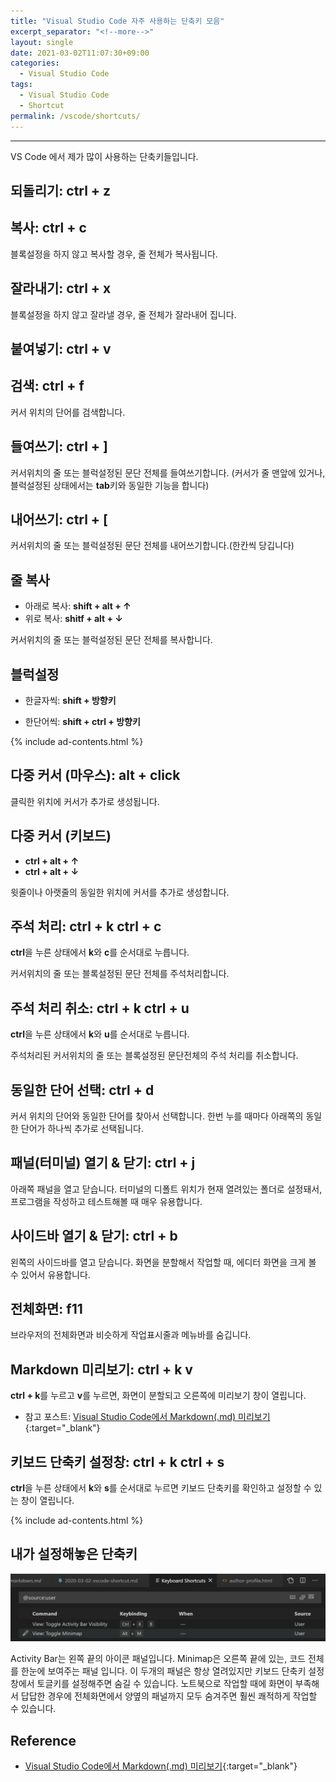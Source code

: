 ```yaml
---
title: "Visual Studio Code 자주 사용하는 단축키 모음"
excerpt_separator: "<!--more-->"
layout: single
date: 2021-03-02T11:07:30+09:00
categories:
  - Visual Studio Code
tags:
  - Visual Studio Code
  - Shortcut
permalink: /vscode/shortcuts/
---
```

---

VS Code 에서 제가 많이 사용하는 단축키들입니다.
<!--more-->

## 되돌리기: **ctrl + z**

## 복사: **ctrl + c**
블록설정을 하지 않고 복사할 경우, 줄 전체가 복사됩니다.

## 잘라내기: **ctrl + x**
블록설정을 하지 않고 잘라낼 경우, 줄 전체가 잘라내어 집니다.

## 붙여넣기: **ctrl + v**

## 검색: **ctrl + f**
커서 위치의 단어를 검색합니다.

## 들여쓰기: **ctrl + ]**
커서위치의 줄 또는 블럭설정된 문단 전체를 들여쓰기합니다. (커서가 줄 맨앞에 있거나, 블럭설정된 상태에서는 **tab**키와 동일한 기능을 합니다)

## 내어쓰기: **ctrl + [**
커서위치의 줄 또는 블럭설정된 문단 전체를 내어쓰기합니다.(한칸씩 당깁니다)

## 줄 복사
* 아래로 복사: **shift + alt + &#8593;**
* 위로 복사: **shitf + alt + &#8595;**

커서위치의 줄 또는 블럭설정된 문단 전체를 복사합니다.

## 블럭설정
* 한글자씩: **shift + 방향키**

* 한단어씩: **shift + ctrl + 방향키**

{% include ad-contents.html %}

## 다중 커서 (마우스): **alt + click**
클릭한 위치에 커서가 추가로 생성됩니다.

## 다중 커서 (키보드)
* **ctrl + alt + &#8593;**
* **ctrl + alt + &#8595;**

윗줄이나 아랫줄의 동일한 위치에 커서를 추가로 생성합니다.

## 주석 처리: **ctrl + k ctrl + c**
**ctrl**을 누른 상태에서 **k**와 **c**를 순서대로 누릅니다.

커서위치의 줄 또는 블록설정된 문단 전체를 주석처리합니다.

## 주석 처리 취소: **ctrl + k ctrl + u**
**ctrl**을 누른 상태에서 **k**와 **u**를 순서대로 누릅니다.

주석처리된 커서위치의 줄 또는 블록설정된 문단전체의 주석 처리를 취소합니다.


## 동일한 단어 선택: **ctrl + d**
커서 위치의 단어와 동일한 단어를 찾아서 선택합니다. 한번 누를 때마다 아래쪽의 동일한 단어가 하나씩 추가로 선택됩니다.

## 패널(터미널) 열기 & 닫기: **ctrl + j**
아래쪽 패널을 열고 닫습니다. 터미널의 디폴트 위치가 현재 열려있는 폴더로 설정돼서, 프로그램을 작성하고 테스트해볼 때 매우 유용합니다.

## 사이드바 열기 & 닫기: **ctrl + b**
왼쪽의 사이드바를 열고 닫습니다. 화면을 분할해서 작업할 때, 에디터 화면을 크게 볼 수 있어서 유용합니다.

## 전체화면: **f11**
브라우저의 전체화면과 비슷하게 작업표시줄과 메뉴바를 숨깁니다.

## Markdown 미리보기: **ctrl + k v**
**ctrl + k**를 누르고 **v**를 누르면, 화면이 분할되고 오른쪽에 미리보기 창이 열립니다.
* 참고 포스트: [Visual Studio Code에서 Markdown(.md) 미리보기](/vscode/markdown/){:target="_blank"}

## 키보드 단축키 설정창: **ctrl + k ctrl + s**
**ctrl**을 누른 상태에서 **k**와 **s**를 순서대로 누르면 키보드 단축키를 확인하고 설정할 수 있는 창이 열립니다.

{% include ad-contents.html %}

## 내가 설정해놓은 단축키
![mine](/assets/post-images/vscode-shortcuts/toggleminimap.png)

Activity Bar는 왼쪽 끝의 아이콘 패널입니다. Minimap은 오른쪽 끝에 있는, 코드 전체를 한눈에 보여주는 패널 입니다. 이 두개의 패널은 항상 열려있지만 키보드 단축키 설정창에서 토글키를 설정해주면 숨길 수 있습니다.
노트북으로 작업할 때에 화면이 부족해서 답답한 경우에 전체화면에서 양옆의 패널까지 모두 숨겨주면 훨씬 쾌적하게 작업할 수 있습니다.

## Reference
* [Visual Studio Code에서 Markdown(.md) 미리보기](/vscode/markdown/){:target="_blank"}
